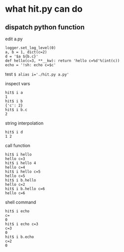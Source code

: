 # what hit.py can do

## dispatch python function
edit a.py
```
logger.set_log_level(0)
a, b = 1, dict(c=2)
d = '$a ${b.c}'
def hello(c=3, **__kw): return 'hello c=%d'%(int(c))
echo = '!sh: echo c=$c'
```

test
`$ alias i='./hit.py a.py'`

inspect vars
```
hit$ i a
1
hit$ i b
{'c': 2}
hit$ i b.c
2
```

string interpolation
```
hit$ i d
1 2
```

call function
```
hit$ i hello
hello c=3
hit$ i hello 4
hello c=4
hit$ i hello c=5
hello c=5
hit$ i b.hello
hello c=2
hit$ i b.hello c=6
hello c=6
```

shell command
```
hit$ i echo
c=
0
hit$ i echo c=3
c=3
0
hit$ i b.echo
c=2
0
```
